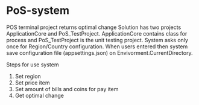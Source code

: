 # PoS-system
POS terminal project returns optimal change
Solution has two projects ApplicationCore and PoS_TestProject. ApplicationCore contains class for process and PoS_TestProject is the unit testing project.
System asks only once for Region/Country configuration. When users entered then system save configuration file (appsettings.json) on Envivorment.CurrentDirectory.

Steps for use system
1. Set region 
2. Set price item
3. Set amount of bills and coins for pay item
4. Get optimal change
